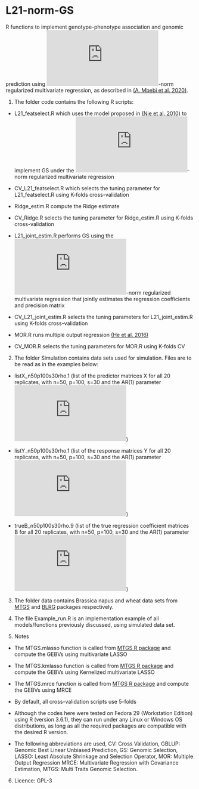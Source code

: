 # L21-norm-GS

R functions to implement genotype-phenotype association and genomic prediction using ![equation](https://latex.codecogs.com/gif.latex?%5Ctext%7BL%7D_%7B21%7D)-norm regularized multivariate regression, as described in [(A. Mbebi et al. 2020)]().

1. The folder code contains the following R scripts:

  * L21_featselect.R which uses the model proposed in [(Nie et al. 2010)](http://papers.nips.cc/paper/3988-efficient-and-robust-feature-selection-via-joint-l21-norms-minimization) to implement GS under the ![equation](https://latex.codecogs.com/gif.latex?%5Ctext%7BL%7D_%7B21%7D)-norm regularized multivariate regression 

  * CV_L21_featselect.R which selects the tuning parameter for L21_featselect.R using K-folds cross-validation

  * Ridge_estim.R compute the Ridge estimate

  * CV_Ridge.R selects the tuning parameter for Ridge_estim.R using K-folds cross-validation

  * L21_joint_estim.R performs GS using the ![equation](https://latex.codecogs.com/gif.latex?%5Ctext%7BL%7D_%7B21%7D)-norm regularized multivariate regression that jointly estimates the regression coefficients and precision matrix
 
  * CV_L21_joint_estim.R selects the tuning parameters for L21_joint_estim.R using K-folds cross-validation

  * MOR.R runs multiple output regression [(He et al. 2016)](https://academic.oup.com/bioinformatics/article/32/12/i37/2288681)

  * CV_MOR.R selects the tuning parameters for MOR.R using K-folds CV

2. The folder Simulation contains data sets used for simulation. Files are to be read as in the examples below:

  * listX_n50p100s30rho.1 (list of the predictor matrices X for all 20 replicates, with n=50, p=100, s=30 and the AR(1) parameter ![equation](https://latex.codecogs.com/gif.latex?%5Crho%3D1))

  * listY_n50p100s30rho.1  (list of the response matrices Y for all 20 replicates, with n=50, p=100, s=30 and the AR(1) parameter ![equation](https://latex.codecogs.com/gif.latex?%5Crho%3D1))

  * trueB_n50p100s30rho.9 (list of the true regression coefficient matrices B for all 20 replicates, with n=50, p=100, s=30 and the AR(1) parameter ![equation](https://latex.codecogs.com/gif.latex?%5Crho%3D1))

3. The folder data contains Brassica napus and wheat data sets from [MTGS](https://CRAN.R-project.org/package=MTGS) and [BLRG](https://CRAN.R-project.org/package=BGLR ) packages respectively.

4. The file Example_run.R is an implementation example of all models/functions previously discussed, using simulated data set. 

5. Notes
  * The MTGS.mlasso function is called from [MTGS R package](https://CRAN.R-project.org/package=MTGS) and compute the GEBVs using multivariate LASSO 

  * The MTGS.kmlasso function is called from [MTGS R package](https://CRAN.R-project.org/package=MTGS) and compute the GEBVs using Kernelized multivariate LASSO

  * The MTGS.mrce function is called from [MTGS R package](https://CRAN.R-project.org/package=MTGS) and compute the GEBVs using MRCE

  * By default, all cross-validation scripts use 5-folds

  * Although the codes here were tested on Fedora 29 (Workstation Edition) using R (version 3.6.1), they can run under any Linux or Windows OS distributions, as long as all the required packages are compatible with the desired R version.

  * The following abbreviations are used, CV: Cross Validation, GBLUP: Genomic Best Linear Unbiased Prediction, GS: Genomic Selection, LASSO: Least Absolute Shrinkage and Selection Operator, MOR: Multiple Output Regression
MRCE: Multivariate Regression with Covariance Estimation, MTGS: Multi Traits Genomic Selection.

6. Licence: GPL-3

